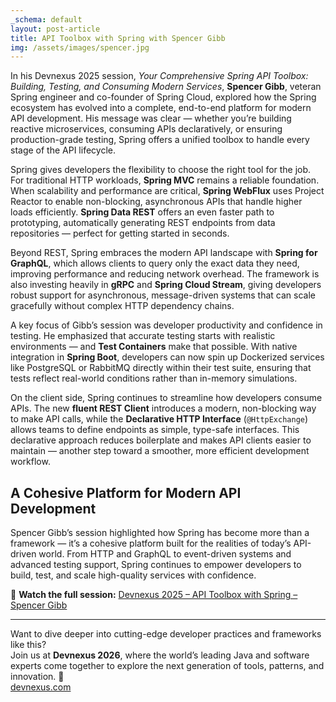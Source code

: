 ```yaml
---
_schema: default
layout: post-article
title: API Toolbox with Spring with Spencer Gibb
img: /assets/images/spencer.jpg
---
```

In his Devnexus 2025 session, *Your Comprehensive Spring API Toolbox: Building, Testing, and Consuming Modern Services*, **Spencer Gibb**, veteran Spring engineer and co-founder of Spring Cloud, explored how the Spring ecosystem has evolved into a complete, end-to-end platform for modern API development. His message was clear — whether you’re building reactive microservices, consuming APIs declaratively, or ensuring production-grade testing, Spring offers a unified toolbox to handle every stage of the API lifecycle.

Spring gives developers the flexibility to choose the right tool for the job. For traditional HTTP workloads, **Spring MVC** remains a reliable foundation. When scalability and performance are critical, **Spring WebFlux** uses Project Reactor to enable non-blocking, asynchronous APIs that handle higher loads efficiently. **Spring Data REST** offers an even faster path to prototyping, automatically generating REST endpoints from data repositories — perfect for getting started in seconds.

Beyond REST, Spring embraces the modern API landscape with **Spring for GraphQL**, which allows clients to query only the exact data they need, improving performance and reducing network overhead. The framework is also investing heavily in **gRPC** and **Spring Cloud Stream**, giving developers robust support for asynchronous, message-driven systems that can scale gracefully without complex HTTP dependency chains.


A key focus of Gibb’s session was developer productivity and confidence in testing. He emphasized that accurate testing starts with realistic environments — and **Test Containers** make that possible. With native integration in **Spring Boot**, developers can now spin up Dockerized services like PostgreSQL or RabbitMQ directly within their test suite, ensuring that tests reflect real-world conditions rather than in-memory simulations.

On the client side, Spring continues to streamline how developers consume APIs. The new **fluent REST Client** introduces a modern, non-blocking way to make API calls, while the **Declarative HTTP Interface** (`@HttpExchange`) allows teams to define endpoints as simple, type-safe interfaces. This declarative approach reduces boilerplate and makes API clients easier to maintain — another step toward a smoother, more efficient development workflow.

## A Cohesive Platform for Modern API Development

Spencer Gibb’s session highlighted how Spring has become more than a framework — it’s a cohesive platform built for the realities of today’s API-driven world. From HTTP and GraphQL to event-driven systems and advanced testing support, Spring continues to empower developers to build, test, and scale high-quality services with confidence.

🎥 **Watch the full session:** [Devnexus 2025 – API Toolbox with Spring – Spencer Gibb](https://www.youtube.com/watch?v=XXXXXXXX)

---

Want to dive deeper into cutting-edge developer practices and frameworks like this?  
Join us at **Devnexus 2026**, where the world’s leading Java and software experts come together to explore the next generation of tools, patterns, and innovation. 🚀  
[devnexus.com](https://devnexus.com)
